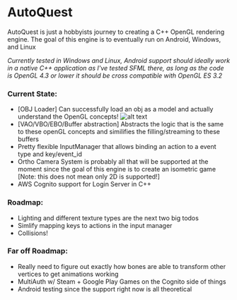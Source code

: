 # AutoQuest
AutoQuest is just a hobbyists journey to creating a C++ OpenGL rendering engine. The goal of this engine is to eventually run on Android, Windows, and Linux 

_Currently tested in Windows and Linux, Android support should ideally work in a native C++ application as I've tested SFML there, as long as the code is OpenGL 4.3 or lower it should be cross compatible with OpenGL ES 3.2_

### Current State:
- [OBJ Loader] Can successfully load an obj as a model and actually understand the OpenGL concepts!
![alt text](https://i.imgur.com/9S6GQfn.png "Loaded model!")
- [VAO/VBO/EBO/Buffer abstraction] Abstracts the logic that is the same to these openGL concepts and similifies the filling/streaming to these buffers
- Pretty flexible InputManager that allows binding an action to a event type and key/event_id
- Ortho Camera System is probably all that will be supported at the moment since the goal of this engine is to create an isometric game [Note: this does not mean only 2D is supported!]
- AWS Cognito support for Login Server in C++

### Roadmap:
- Lighting and different texture types are the next two big todos
- Simlify mapping keys to actions in the input manager
- Collisions!

### Far off Roadmap:
- Really need to figure out exactly how bones are able to transform other vertices to get animations working
- MultiAuth w/ Steam + Google Play Games on the Cognito side of things
- Android testing since the support right now is all theoretical

